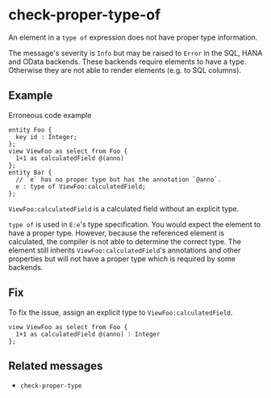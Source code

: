 # check-proper-type-of

An element in a `type of` expression does not have proper type information.

The message's severity is `Info` but may be raised to `Error` in the SQL, HANA
and OData backends.  These backends require elements to have a type.  Otherwise
they are not able to render elements (e.g. to SQL columns).

## Example

Erroneous code example

```
entity Foo {
  key id : Integer;
};
view ViewFoo as select from Foo {
  1+1 as calculatedField @(anno)
};
entity Bar {
  // `e` has no proper type but has the annotation `@anno`.
  e : type of ViewFoo:calculatedField;
};
```

`ViewFoo:calculatedField` is a calculated field without an explicit type.

`type of` is used in `E:e`'s type specification.  You would expect the element
to have a proper type.  However, because the referenced element is calculated,
the compiler is not able to determine the correct type.
The element still inherits `ViewFoo:calculatedField`'s annotations and other
properties but will not have a proper type which is required by some backends.

## Fix

To fix the issue, assign an explicit type to `ViewFoo:calculatedField`.

```
view ViewFoo as select from Foo {
  1+1 as calculatedField @(anno) : Integer
};
```

## Related messages

- `check-proper-type`
